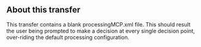 ## About this transfer

This transfer contains a blank processingMCP.xml file. This should result the
user being prompted to make a decision at every single decision point,
over-riding the default processing configuration.
